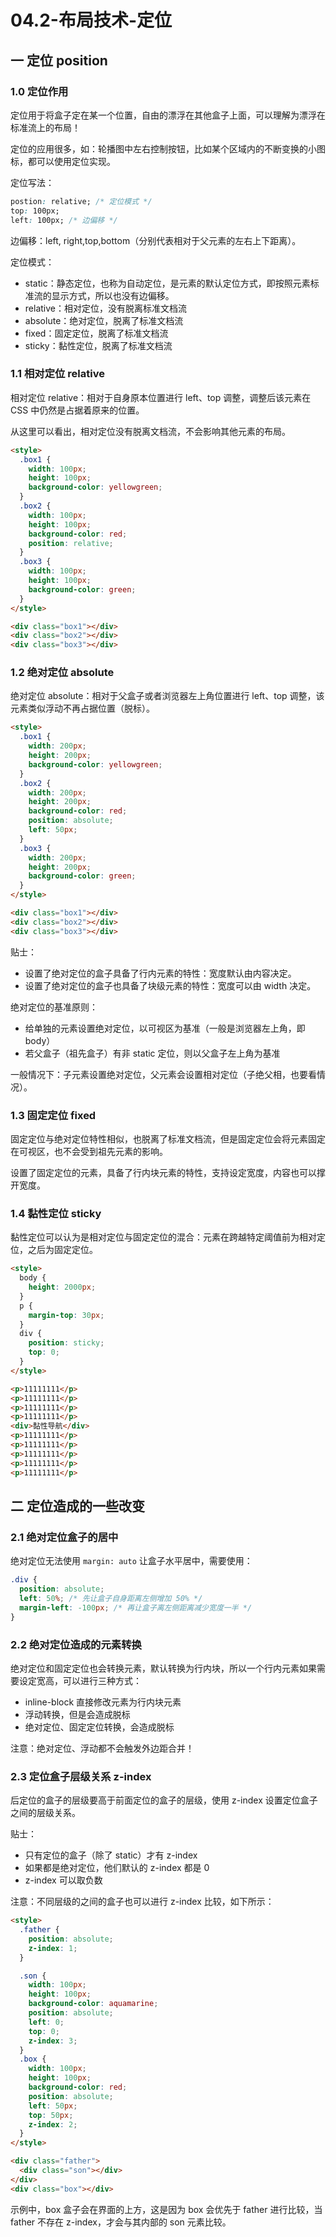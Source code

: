 # 04.2-布局技术-定位

## 一 定位 position

### 1.0 定位作用

定位用于将盒子定在某一个位置，自由的漂浮在其他盒子上面，可以理解为漂浮在标准流上的布局！

定位的应用很多，如：轮播图中左右控制按钮，比如某个区域内的不断变换的小图标，都可以使用定位实现。

定位写法：

```css
postion: relative; /* 定位模式 */
top: 100px;
left: 100px; /* 边偏移 */
```

边偏移：left, right,top,bottom（分别代表相对于父元素的左右上下距离）。

定位模式：

- static：静态定位，也称为自动定位，是元素的默认定位方式，即按照元素标准流的显示方式，所以也没有边偏移。
- relative：相对定位，没有脱离标准文档流
- absolute：绝对定位，脱离了标准文档流
- fixed：固定定位，脱离了标准文档流
- sticky：黏性定位，脱离了标准文档流

### 1.1 相对定位 relative

相对定位 relative：相对于自身原本位置进行 left、top 调整，调整后该元素在 CSS 中仍然是占据着原来的位置。

从这里可以看出，相对定位没有脱离文档流，不会影响其他元素的布局。

```html
<style>
  .box1 {
    width: 100px;
    height: 100px;
    background-color: yellowgreen;
  }
  .box2 {
    width: 100px;
    height: 100px;
    background-color: red;
    position: relative;
  }
  .box3 {
    width: 100px;
    height: 100px;
    background-color: green;
  }
</style>

<div class="box1"></div>
<div class="box2"></div>
<div class="box3"></div>
```

### 1.2 绝对定位 absolute

绝对定位 absolute：相对于父盒子或者浏览器左上角位置进行 left、top 调整，该元素类似浮动不再占据位置（脱标）。

```html
<style>
  .box1 {
    width: 200px;
    height: 200px;
    background-color: yellowgreen;
  }
  .box2 {
    width: 200px;
    height: 200px;
    background-color: red;
    position: absolute;
    left: 50px;
  }
  .box3 {
    width: 200px;
    height: 200px;
    background-color: green;
  }
</style>

<div class="box1"></div>
<div class="box2"></div>
<div class="box3"></div>
```

贴士：

- 设置了绝对定位的盒子具备了行内元素的特性：宽度默认由内容决定。
- 设置了绝对定位的盒子也具备了块级元素的特性：宽度可以由 width 决定。

绝对定位的基准原则：

- 给单独的元素设置绝对定位，以可视区为基准（一般是浏览器左上角，即 body）
- 若父盒子（祖先盒子）有非 static 定位，则以父盒子左上角为基准

一般情况下：子元素设置绝对定位，父元素会设置相对定位（子绝父相，也要看情况）。

### 1.3 固定定位 fixed

固定定位与绝对定位特性相似，也脱离了标准文档流，但是固定定位会将元素固定在可视区，也不会受到祖先元素的影响。

设置了固定定位的元素，具备了行内块元素的特性，支持设定宽度，内容也可以撑开宽度。

### 1.4 黏性定位 sticky

黏性定位可以认为是相对定位与固定定位的混合：元素在跨越特定阈值前为相对定位，之后为固定定位。

```html
<style>
  body {
    height: 2000px;
  }
  p {
    margin-top: 30px;
  }
  div {
    position: sticky;
    top: 0;
  }
</style>

<p>11111111</p>
<p>11111111</p>
<p>11111111</p>
<p>11111111</p>
<div>黏性导航</div>
<p>11111111</p>
<p>11111111</p>
<p>11111111</p>
<p>11111111</p>
<p>11111111</p>
```

## 二 定位造成的一些改变

### 2.1 绝对定位盒子的居中

绝对定位无法使用 `margin: auto` 让盒子水平居中，需要使用：

```css
.div {
  position: absolute;
  left: 50%; /* 先让盒子自身距离左侧增加 50% */
  margin-left: -100px; /* 再让盒子离左侧距离减少宽度一半 */
}
```

### 2.2 绝对定位造成的元素转换

绝对定位和固定定位也会转换元素，默认转换为行内块，所以一个行内元素如果需要设定宽高，可以进行三种方式：

- inline-block 直接修改元素为行内块元素
- 浮动转换，但是会造成脱标
- 绝对定位、固定定位转换，会造成脱标

注意：绝对定位、浮动都不会触发外边距合并！

### 2.3 定位盒子层级关系 z-index

后定位的盒子的层级要高于前面定位的盒子的层级，使用 z-index 设置定位盒子之间的层级关系。

贴士：

- 只有定位的盒子（除了 static）才有 z-index
- 如果都是绝对定位，他们默认的 z-index 都是 0
- z-index 可以取负数

注意：不同层级的之间的盒子也可以进行 z-index 比较，如下所示：

```html
<style>
  .father {
    position: absolute;
    z-index: 1;
  }

  .son {
    width: 100px;
    height: 100px;
    background-color: aquamarine;
    position: absolute;
    left: 0;
    top: 0;
    z-index: 3;
  }
  .box {
    width: 100px;
    height: 100px;
    background-color: red;
    position: absolute;
    left: 50px;
    top: 50px;
    z-index: 2;
  }
</style>

<div class="father">
  <div class="son"></div>
</div>
<div class="box"></div>
```

示例中，box 盒子会在界面的上方，这是因为 box 会优先于 father 进行比较，当 father 不存在 z-index，才会与其内部的 son 元素比较。
